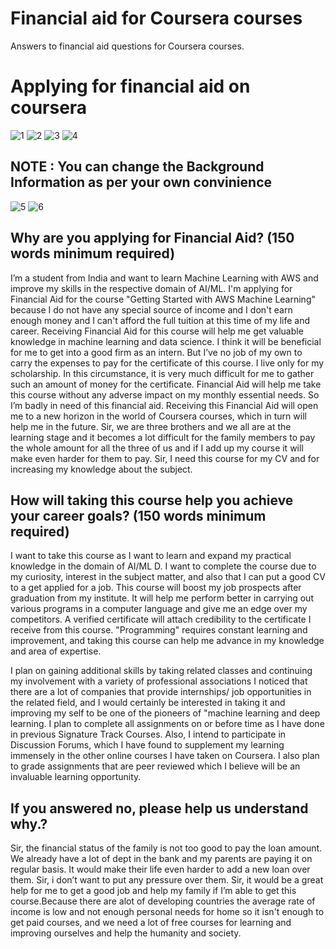# Financial aid for Coursera courses
Answers to financial aid questions for Coursera courses.
# Applying for financial aid on coursera 
![1](https://github.com/abdelrahmaan/Financial-aid-on-coursera-/blob/master/images/1-2.png)
![2](https://github.com/abdelrahmaan/Financial-aid-on-coursera-/blob/master/images/3.png)
![3](https://github.com/abdelrahmaan/Financial-aid-on-coursera-/blob/master/images/4.png)
![4](https://github.com/abdelrahmaan/Financial-aid-on-coursera-/blob/master/images/5.png)
## NOTE : You can change the Background Information as per your own convinience  
![5](https://github.com/abdelrahmaan/Financial-aid-on-coursera-/blob/master/images/6.png)
![6](https://github.com/abdelrahmaan/Financial-aid-on-coursera-/blob/master/images/7.png)


## Why are you applying for Financial Aid? (150 words minimum required)
 I’m a student from India and want to learn Machine Learning with AWS and improve my skills in the respective domain of AI/ML. I'm applying for Financial Aid for the course "Getting Started with AWS Machine Learning" because I do not have any special source of income and I don't earn enough money and I can't afford the full tuition at this time of my life and career. Receiving Financial Aid for this course will help me get valuable knowledge in machine learning and data science. I think it will be beneficial for me to get into a good firm as an intern. But I’ve no job of my own to carry the expenses to pay for the certificate of this course. I live only for my scholarship. In this circumstance, it is very much difficult for me to gather such an amount of money for the certificate. Financial Aid will help me take this course without any adverse impact on my monthly essential needs. So I’m badly in need of this financial aid. Receiving this Financial Aid will open me to a new horizon in the world of Coursera courses, which in turn will help me in the future. Sir, we are three brothers and we all are at the learning stage and it becomes a lot difficult for the family members to pay the whole amount for all the three of us and if I add up my course it will make even harder for them to pay. Sir, I need this course for my CV and for increasing my knowledge about the subject.

## How will taking this course help you achieve your career goals? (150 words minimum required)
I want to take this course as I want to learn and expand my practical knowledge in the domain of AI/ML D. I want to complete the course due to my curiosity, interest in the subject matter, and also that I can put a good CV to a get applied for a job. This course will boost my job prospects after graduation from my institute. It will help me perform better in carrying out various programs in a computer language and give me an edge over my competitors. A verified certificate will attach credibility to the certificate I receive from this course. "Programming" requires constant learning and improvement, and taking this course can help me advance in my knowledge and area of expertise.

I plan on gaining additional skills by taking related classes and continuing my involvement with a variety of professional associations I noticed that there are a lot of companies that provide internships/ job opportunities in the related field, and I would certainly be interested in taking it and improving my self to be one of the pioneers of "machine learning and deep learning. I plan to complete all assignments on or before time as I have done in previous Signature Track Courses. Also, I intend to participate in Discussion Forums, which I have found to supplement my learning immensely in the other online courses I have taken on Coursera. I also plan to grade assignments that are peer reviewed which I believe will be an invaluable learning opportunity.

## If you answered no, please help us understand why.?
Sir, the financial status of the family is not too good to pay the loan amount. We already have a lot of dept in the bank and my parents are paying it on regular basis. It would make their life even harder to add a new loan over them. Sir, i don’t want to put any pressure over them. Sir, it would be a great help for me to get a good job and help my family if I’m able to get this course.Because there are alot of developing countries the average rate of income is low and not enough personal needs for home so it isn't enough to get paid courses, and we need a lot of free courses for learning and improving ourselves and help the humanity and society.
